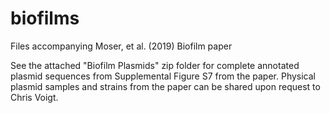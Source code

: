 # biofilms
Files accompanying Moser, et al. (2019) Biofilm paper


See the attached "Biofilm Plasmids" zip folder for complete annotated plasmid sequences from Supplemental Figure S7 from the paper. Physical plasmid samples and strains from the paper can be shared upon request to Chris Voigt. 
